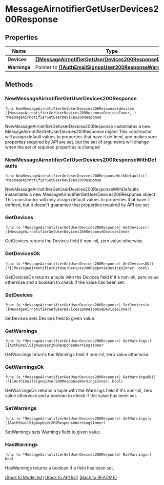 # MessageAirnotifierGetUserDevices200Response

## Properties

Name | Type | Description | Notes
------------ | ------------- | ------------- | -------------
**Devices** | [**[]MessageAirnotifierGetUserDevices200ResponseDevicesInner**](MessageAirnotifierGetUserDevices200ResponseDevicesInner.md) |  | 
**Warnings** | Pointer to [**[]AuthEmailSignupUser200ResponseWarningsInner**](AuthEmailSignupUser200ResponseWarningsInner.md) |  | [optional] 

## Methods

### NewMessageAirnotifierGetUserDevices200Response

`func NewMessageAirnotifierGetUserDevices200Response(devices []MessageAirnotifierGetUserDevices200ResponseDevicesInner, ) *MessageAirnotifierGetUserDevices200Response`

NewMessageAirnotifierGetUserDevices200Response instantiates a new MessageAirnotifierGetUserDevices200Response object
This constructor will assign default values to properties that have it defined,
and makes sure properties required by API are set, but the set of arguments
will change when the set of required properties is changed

### NewMessageAirnotifierGetUserDevices200ResponseWithDefaults

`func NewMessageAirnotifierGetUserDevices200ResponseWithDefaults() *MessageAirnotifierGetUserDevices200Response`

NewMessageAirnotifierGetUserDevices200ResponseWithDefaults instantiates a new MessageAirnotifierGetUserDevices200Response object
This constructor will only assign default values to properties that have it defined,
but it doesn't guarantee that properties required by API are set

### GetDevices

`func (o *MessageAirnotifierGetUserDevices200Response) GetDevices() []MessageAirnotifierGetUserDevices200ResponseDevicesInner`

GetDevices returns the Devices field if non-nil, zero value otherwise.

### GetDevicesOk

`func (o *MessageAirnotifierGetUserDevices200Response) GetDevicesOk() (*[]MessageAirnotifierGetUserDevices200ResponseDevicesInner, bool)`

GetDevicesOk returns a tuple with the Devices field if it's non-nil, zero value otherwise
and a boolean to check if the value has been set.

### SetDevices

`func (o *MessageAirnotifierGetUserDevices200Response) SetDevices(v []MessageAirnotifierGetUserDevices200ResponseDevicesInner)`

SetDevices sets Devices field to given value.


### GetWarnings

`func (o *MessageAirnotifierGetUserDevices200Response) GetWarnings() []AuthEmailSignupUser200ResponseWarningsInner`

GetWarnings returns the Warnings field if non-nil, zero value otherwise.

### GetWarningsOk

`func (o *MessageAirnotifierGetUserDevices200Response) GetWarningsOk() (*[]AuthEmailSignupUser200ResponseWarningsInner, bool)`

GetWarningsOk returns a tuple with the Warnings field if it's non-nil, zero value otherwise
and a boolean to check if the value has been set.

### SetWarnings

`func (o *MessageAirnotifierGetUserDevices200Response) SetWarnings(v []AuthEmailSignupUser200ResponseWarningsInner)`

SetWarnings sets Warnings field to given value.

### HasWarnings

`func (o *MessageAirnotifierGetUserDevices200Response) HasWarnings() bool`

HasWarnings returns a boolean if a field has been set.


[[Back to Model list]](../README.md#documentation-for-models) [[Back to API list]](../README.md#documentation-for-api-endpoints) [[Back to README]](../README.md)



